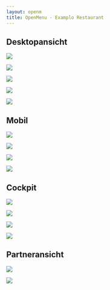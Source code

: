 ```yaml
---
layout: openm
title: OpenMenu - Examplo Restaurant
---
```


## Desktopansicht

<style>
    .container-fluid img {
        max-width: 800px;
        margin-bottom: 40px;
        border: 1px solid black;
    }
</style>

![](Standortauswahl.jpg)

![](Restaurants%20in%20deiner%20Nähe.jpg)

![](Speisekarte.jpg)

![](Speisekarte%20–%20Warenkorb.jpg)

![](Speisekarte%20–%20Bezahlvorgang.jpg)

## Mobil

![](Restaurants%20in%20deiner%20Nähe%20–%201.jpg)

![](Speisekarte%20–%202.jpg)

![](Speisekarte%20–%20Warenkorb%20–%20befüllen.jpg)

![](Speisekarte%20–%20Übermittelt.jpg)

## Cockpit

![](Stammdaten.jpg)

![](Öffnungszeiten.jpg)

![](Speisekarte-1.jpg)

![](Tischkarte%20Generieren.jpg)

## Partneransicht

![](Verbandsansicht%20–%201.jpg)

![](Verbandsansicht%20Kunden%20Anmeldelink.jpg)

